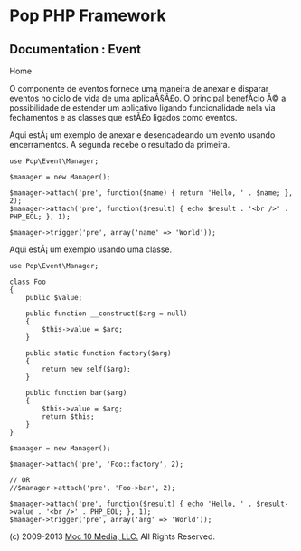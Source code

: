 Pop PHP Framework
=================

Documentation : Event
---------------------

Home

O componente de eventos fornece uma maneira de anexar e disparar eventos
no ciclo de vida de uma aplicaÃ§Ã£o. O principal benefÃ­cio Ã© a
possibilidade de estender um aplicativo ligando funcionalidade nela via
fechamentos e as classes que estÃ£o ligados como eventos.

Aqui estÃ¡ um exemplo de anexar e desencadeando um evento usando
encerramentos. A segunda recebe o resultado da primeira.

    use Pop\Event\Manager;

    $manager = new Manager();

    $manager->attach('pre', function($name) { return 'Hello, ' . $name; }, 2);
    $manager->attach('pre', function($result) { echo $result . '<br />' . PHP_EOL; }, 1);

    $manager->trigger('pre', array('name' => 'World'));

Aqui estÃ¡ um exemplo usando uma classe.

    use Pop\Event\Manager;

    class Foo
    {
        public $value;

        public function __construct($arg = null)
        {
            $this->value = $arg;
        }

        public static function factory($arg)
        {
            return new self($arg);
        }

        public function bar($arg)
        {
            $this->value = $arg;
            return $this;
        }
    }

    $manager = new Manager();

    $manager->attach('pre', 'Foo::factory', 2);

    // OR
    //$manager->attach('pre', 'Foo->bar', 2);

    $manager->attach('pre', function($result) { echo 'Hello, ' . $result->value . '<br />' . PHP_EOL; }, 1);
    $manager->trigger('pre', array('arg' => 'World'));

\(c) 2009-2013 [Moc 10 Media, LLC.](http://www.moc10media.com) All
Rights Reserved.

